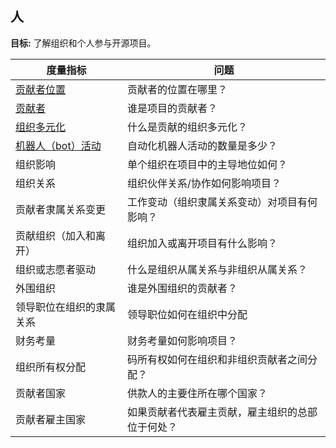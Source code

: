 ## 人

**目标:** 了解组织和个人参与开源项目。

| 度量指标 | 问题 |
| --- | --- |
| [贡献者位置](contributor-location.md) | 贡献者的位置在哪里？ |
| [贡献者](contributors.md) | 谁是项目的贡献者？ |
| [组织多元化](organizational-diversity.md) | 什么是贡献的组织多元化？ |
| [机器人（bot）活动](bot-activity.md) | 自动化机器人活动的数量是多少？ |
| 组织影响 | 单个组织在项目中的主导地位如何？ |
| 组织关系 | 组织伙伴关系/协作如何影响项目？ |
| 贡献者隶属关系变更 | 工作变动（组织隶属关系变动）对项目有何影响？ |
| 贡献组织（加入和离开） | 组织加入或离开项目有什么影响？ |
| 组织或志愿者驱动 | 什么是组织从属关系与非组织从属关系？ |
| 外围组织 | 谁是外围组织的贡献者？ |
| 领导职位在组织的隶属关系 | 领导职位如何在组织中分配 |
| 财务考量 | 财务考量如何影响项目？ |
| 组织所有权分配 | 码所有权如何在组织和非组织贡献者之间分配？ |
| 贡献者国家 | 供款人的主要住所在哪个国家？ |
| 贡献者雇主国家 | 如果贡献者代表雇主贡献，雇主组织的总部位于何处？ |